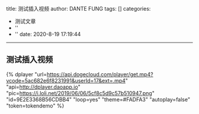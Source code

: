 title: 测试插入视频
author: DANTE FUNG
tags: []
categories:
  - 测试文章
  - ''
  - ''
date: 2020-8-19 17:19:44
---
## 测试插入视频

{% dplayer "url=https://api.dogecloud.com/player/get.mp4?vcode=5ac682e6f8231991&userId=17&ext=.mp4" "api=http://dplayer.daoapp.io" "pic=https://i.loli.net/2019/06/06/5cf8c5d9c57b510947.png" "id=9E2E3368B56CDBB4" "loop=yes" "theme=#FADFA3" "autoplay=false" "token=tokendemo" %}



